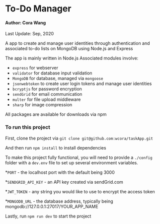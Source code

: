 # To-Do Manager
#### Author: Cora Wang
Last Update: Sep, 2020

A app to create and manage user identities through authentication and associated to-do lists on MongoDB using Node.js and Express

The app is mainly written in Node.js
Associated modules involve:
* `express` for webserver
* `validator` for database input validation
* `MongoDB` for database, managed via `mongoose`
* `jsonwebtoken` to create user login tokens and manage user identities
* `bcryptjs` for password encryption
* `sendGrid` for email communication
* `multer` for file upload middleware
* `sharp` for image compression

All packages are available for downloads via npm

### To run this project
First, clone the project via ```git clone git@github.com:wcora/taskApp.git```

And then run ```npm install``` to install dependencies


To make this project fully functional, you will need to provide a `./config` folder with a `dev.env` file to set up several environment variables.

*`PORT` - the localhost port with the default being 3000

*`SENDGRID_API_KEY` - an API key created via sendGrid.com

*`JWT_TOKEN` - any string you would like to use to encrypt the access token

*`MONGODB_URL` - the database address, typically being mongodb://127.0.0.1:27017/YOUR_APP_NAME

Lastly, run ```npm run dev``` to start the project
